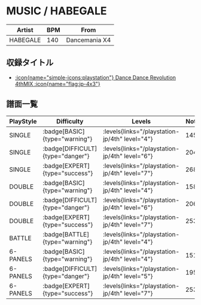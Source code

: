 # MUSIC / HABEGALE

|Artist|BPM|From|
|------|---|----|
|HABEGALE|140|Dancemania X4|

## 収録タイトル

- [:icon{name="simple-icons:playstation"} Dance Dance Revolution 4thMIX :icon{name="flag:jp-4x3"}](/playstation-jp/4th)

## 譜面一覧

|PlayStyle|Difficulty|Levels|Notes|Movie|
|---------|----------|------|-----|-----|
|SINGLE| :badge[BASIC]{type="warning"}| :levels{links="/playstation-jp/4th" level="4"}|145/0||
|SINGLE| :badge[DIFFICULT]{type="danger"}| :levels{links="/playstation-jp/4th" level="6"}|204/0||
|SINGLE| :badge[EXPERT]{type="success"}| :levels{links="/playstation-jp/4th" level="7"}|268/0||
|DOUBLE| :badge[BASIC]{type="warning"}| :levels{links="/playstation-jp/4th" level="4"}|158/0||
|DOUBLE| :badge[DIFFICULT]{type="danger"}| :levels{links="/playstation-jp/4th" level="6"}|206/0||
|DOUBLE| :badge[EXPERT]{type="success"}| :levels{links="/playstation-jp/4th" level="7"}|253/0||
|BATTLE| :badge[BATTLE]{type="warning"}| :levels{links="/playstation-jp/4th" level="4"}|||
|6-PANELS| :badge[BASIC]{type="warning"}| :levels{links="/playstation-jp/4th" level="4"}|151/0||
|6-PANELS| :badge[DIFFICULT]{type="danger"}| :levels{links="/playstation-jp/4th" level="5"}|195/0||
|6-PANELS| :badge[EXPERT]{type="success"}| :levels{links="/playstation-jp/4th" level="7"}|253/0||
